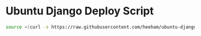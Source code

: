 # Ubuntu Django Deploy Script

```sh
source <(curl -s https://raw.githubusercontent.com/heeham/ubuntu-django-deploy/main/scripts/install.sh)
```